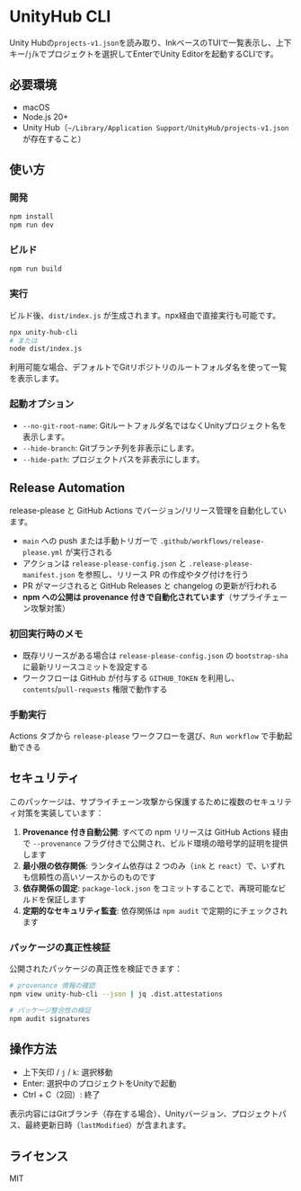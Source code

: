 # UnityHub CLI

Unity Hubの`projects-v1.json`を読み取り、InkベースのTUIで一覧表示し、上下キー/`j`/`k`でプロジェクトを選択してEnterでUnity Editorを起動するCLIです。

## 必要環境

- macOS
- Node.js 20+
- Unity Hub（`~/Library/Application Support/UnityHub/projects-v1.json`が存在すること）

## 使い方

### 開発

```bash
npm install
npm run dev
```

### ビルド

```bash
npm run build
```

### 実行

ビルド後、`dist/index.js` が生成されます。npx経由で直接実行も可能です。

```bash
npx unity-hub-cli
# または
node dist/index.js
```

利用可能な場合、デフォルトでGitリポジトリのルートフォルダ名を使って一覧を表示します。

### 起動オプション

- `--no-git-root-name`: Gitルートフォルダ名ではなくUnityプロジェクト名を表示します。
- `--hide-branch`: Gitブランチ列を非表示にします。
- `--hide-path`: プロジェクトパスを非表示にします。

## Release Automation

release-please と GitHub Actions でバージョン/リリース管理を自動化しています。

- `main` への push または手動トリガーで `.github/workflows/release-please.yml` が実行される
- アクションは `release-please-config.json` と `.release-please-manifest.json` を参照し、リリース PR の作成やタグ付けを行う
- PR がマージされると GitHub Releases と changelog の更新が行われる
- **npm への公開は provenance 付きで自動化されています**（サプライチェーン攻撃対策）

### 初回実行時のメモ

- 既存リリースがある場合は `release-please-config.json` の `bootstrap-sha` に最新リリースコミットを設定する
- ワークフローは GitHub が付与する `GITHUB_TOKEN` を利用し、`contents`/`pull-requests` 権限で動作する

### 手動実行

Actions タブから `release-please` ワークフローを選び、`Run workflow` で手動起動できる

## セキュリティ

このパッケージは、サプライチェーン攻撃から保護するために複数のセキュリティ対策を実装しています：

1. **Provenance 付き自動公開**: すべての npm リリースは GitHub Actions 経由で `--provenance` フラグ付きで公開され、ビルド環境の暗号学的証明を提供します
2. **最小限の依存関係**: ランタイム依存は 2 つのみ（`ink` と `react`）で、いずれも信頼性の高いソースからのものです
3. **依存関係の固定**: `package-lock.json` をコミットすることで、再現可能なビルドを保証します
4. **定期的なセキュリティ監査**: 依存関係は `npm audit` で定期的にチェックされます

### パッケージの真正性検証

公開されたパッケージの真正性を検証できます：

```bash
# provenance 情報の確認
npm view unity-hub-cli --json | jq .dist.attestations

# パッケージ整合性の検証
npm audit signatures
```

## 操作方法

- 上下矢印 / `j` / `k`: 選択移動
- Enter: 選択中のプロジェクトをUnityで起動
- Ctrl + C（2回）: 終了

表示内容にはGitブランチ（存在する場合）、Unityバージョン、プロジェクトパス、最終更新日時（`lastModified`）が含まれます。

## ライセンス

MIT

